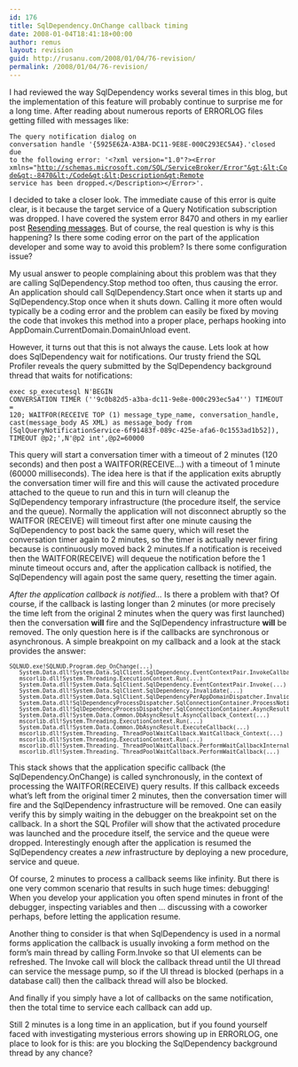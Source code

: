 ```yaml
---
id: 176
title: SqlDependency.OnChange callback timing
date: 2008-01-04T18:41:18+00:00
author: remus
layout: revision
guid: http://rusanu.com/2008/01/04/76-revision/
permalink: /2008/01/04/76-revision/
---
```

I had reviewed the way SqlDependency works several times in this blog, but the implementation of this feature will probably continue to surprise me for a long time. After reading about numerous reports of ERRORLOG files getting filled with messages like:

<code class="prettyprint lang-sql">The query notification dialog on conversation handle '{5925E62A-A3BA-DC11-9E8E-000C293EC5A4}.'closed due to the following error: '&lt;?xml version="1.0"?&gt;&lt;Error xmlns="http://schemas.microsoft.com/SQL/ServiceBroker/Error"&gt;&lt;Code&gt;-8470&lt;/Code&gt;&lt;Description&gt;Remote service has been dropped.&lt;/Description&gt;&lt;/Error&gt;'.</code>

I decided to take a closer look. <span id="more-75"></span> The immediate cause of this error is quite clear, is it because the target service of a Query Notification subscription was dropped. I have covered the system error 8470 and others in my earlier post [<span style="color: #000000">Resending messages</span>](http://rusanu.com/2007/12/03/resending-messages/). But of course, the real question is why is this happening? Is there some coding error on the part of the application developer and some way to avoid this problem? Is there some configuration issue?

<!--more-->

My usual answer to people complaining about this problem was that they are calling SqlDependency.Stop method too often, thus causing the error. An application should call SqlDependency.Start once when it starts up and SqlDependency.Stop once when it shuts down. Calling it more often would typically be a coding error and the problem can easily be fixed by moving the code that invokes this method into a proper place, perhaps hooking into AppDomain.CurrentDomain.DomainUnload event.

However, it turns out that this is not always the cause. Lets look at how does SqlDependency wait for notifications. Our trusty friend the SQL Profiler reveals the query submitted by the SqlDependency background thread that waits for notifications:

<code class="prettyprint lang-sql">exec sp_executesql N'BEGIN CONVERSATION TIMER (''9c0b82d5-a3ba-dc11-9e8e-000c293ec5a4'') TIMEOUT = 120; WAITFOR(RECEIVE TOP (1) message_type_name, conversation_handle, cast(message_body AS XML) as message_body from [SqlQueryNotificationService-6f91483f-089c-425e-afa6-0c1553ad1b52]), TIMEOUT @p2;',N'@p2 int',@p2=60000</code>

This query will start a conversation timer with a timeout of 2 minutes (120 seconds) and then post a WAITFOR(RECEIVE…) with a timeout of 1 minute (60000 milliseconds). The idea here is that if the application exits abruptly the conversation timer will fire and this will cause the activated procedure attached to the queue to run and this in turn will cleanup the SqlDependency temporary infrastructure (the procedure itself, the service and the queue). Normally the application will not disconnect abruptly so the WAITFOR (RECEIVE) will timeout first after one minute causing the SqlDependency to post back the same query, which will reset the conversation timer again to 2 minutes, so the timer is actually never firing because is continuously moved back 2 minutes.If a notification is received then the WAITFOR(RECEIVE) will dequeue the notification before the 1 minute timeout occurs and, after the application callback is notified, the SqlDependency will again post the same query, resetting the timer again.

 <span class="Apple-style-span" style="font-style: italic">After the application callback is notified…</span> Is there a problem with that? Of course, if the callback is lasting longer than 2 minutes (or more precisely the time left from the original 2 minutes when the query was first launched) then the conversation <span class="Apple-style-span" style="font-weight: bold">will</span> fire and the SqlDependency infrastructure  <span class="Apple-style-span" style="font-weight: bold">will</span> be removed. The only question here is if the callbacks are synchronous or asynchronous. A simple breakpoint on my callback and a look at the stack provides the answer:

<pre style="font-size:10px">SQLNUD.exe!SQLNUD.Program.dep_OnChange(...)
   System.Data.dll!System.Data.SqlClient.SqlDependency.EventContextPair.InvokeCallback(...)
   mscorlib.dll!System.Threading.ExecutionContext.Run(...)
   System.Data.dll!System.Data.SqlClient.SqlDependency.EventContextPair.Invoke(...)
   System.Data.dll!System.Data.SqlClient.SqlDependency.Invalidate(...)
   System.Data.dll!System.Data.SqlClient.SqlDependencyPerAppDomainDispatcher.InvalidateCommandID(...)
   System.Data.dll!SqlDependencyProcessDispatcher.SqlConnectionContainer.ProcessNotificationResults(...)
   System.Data.dll!SqlDependencyProcessDispatcher.SqlConnectionContainer.AsyncResultCallback(...)
   System.Data.dll!System.Data.Common.DbAsyncResult.AsyncCallback_Context(...)
   mscorlib.dll!System.Threading.ExecutionContext.Run(...)
   System.Data.dll!System.Data.Common.DbAsyncResult.ExecuteCallback(...)
   mscorlib.dll!System.Threading._ThreadPoolWaitCallback.WaitCallback_Context(...)
   mscorlib.dll!System.Threading.ExecutionContext.Run(...)
   mscorlib.dll!System.Threading._ThreadPoolWaitCallback.PerformWaitCallbackInternal(...)
   mscorlib.dll!System.Threading._ThreadPoolWaitCallback.PerformWaitCallback(...)</pre>

This stack shows that the application specific callback (the SqlDependency.OnChange) is called synchronously, in the context of processing the WAITFOR(RECEIVE) query results. If this callback exceeds what’s left from the original timer 2 minutes, then the conversation timer will fire and the SqlDependency infrastructure will be removed. One can easily verify this by simply waiting in the debugger on the breakpoint set on the callback. In a short the SQL Profiler will show that the activated procedure was launched and the procedure itself, the service and the queue were dropped. Interestingly enough after the application is resumed the SqlDependency creates a <span class="Apple-style-span" style="font-style: italic">new</span> infrastructure by deploying a new procedure, service and queue.

Of course, 2 minutes to process a callback seems like infinity. But there is one very common scenario that results in such huge times: debugging! When you develop your application you often spend minutes in front of the debugger, inspecting variables and then … discussing with a coworker perhaps, before letting the application resume.

Another thing to consider is that when SqlDependency is used in a normal forms application the callback is usually invoking a form method on the form’s main thread by calling Form.Invoke so that UI elements can be refreshed. The Invoke call will block the callback thread until the UI thread can service the message pump, so if the UI thread is blocked (perhaps in a database call) then the callback thread will also be blocked.

And finally if you simply have a lot of callbacks on the same notification, then the total time to service each callback can add up.

Still 2 minutes is a long time in an application, but if you found yourself faced with investigating mysterious errors showing up in ERRORLOG, one place to look for is this: are you blocking the SqlDependency background thread by any chance?